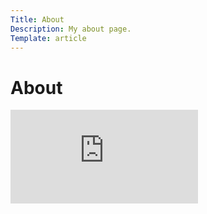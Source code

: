 ```yaml
---
Title: About
Description: My about page.
Template: article
---
```


About
====

<div class="embed-container">
    <iframe src="https://www.youtube.com/embed/f-SJEwSP4HE?si=hjhSh7kKoAtafEjV" frameborder="0" allowfullscreen title="youtube video about mending"></iframe>
</div>
